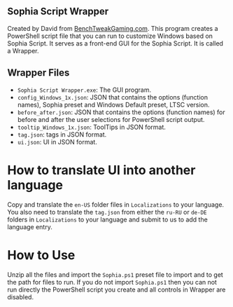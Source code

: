 ## Sophia Script Wrapper

Created by David from [BenchTweakGaming.com](https://benchtweakgaming.com/2020/10/10/windows-10-debloat-tool/).
This program creates a PowerShell script file that you can run to customize Windows based on Sophia Script. It serves as a front-end GUI for the Sophia Script. It is called a Wrapper.

## Wrapper Files

* `Sophia Script Wrapper.exe`: The GUI program.
* `config_Windows_1x.json`: JSON that contains the options (function names), Sophia preset and Windows Default preset, LTSC version.
* `before_after.json`: JSON that contains the options (function names) for before and after the user selections for PowerShell script output.
* `tooltip_Windows_1x.json`: ToolTips in JSON format.
* `tag.json`: tags in JSON format.
* `ui.json`: UI in JSON format.

# How to translate UI into another language

Copy and translate the `en-US` folder files in `Localizations` to your language. You also need to translate the `tag.json` from either the `ru-RU` or `de-DE` folders in `Localizations` to your language and submit to us to add the language entry.

# How to Use

Unzip all the files and import the `Sophia.ps1` preset file to import and to get the path for files to run. If you do not import `Sophia.ps1` then you can not run directly the PowerShell script you create and all controls in Wrapper are disabled.
